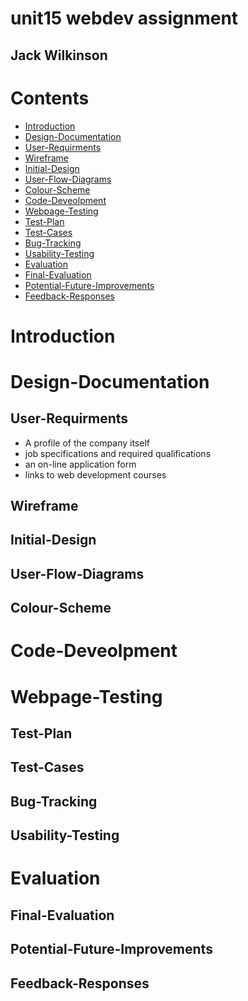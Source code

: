 # unit15 webdev assignment
## Jack Wilkinson

# Contents
- [Introduction](#Introduction)
- [Design-Documentation](#Design-Documentation)
- [User-Requirments](#User-Requirments)
- [Wireframe](#Wireframe)
- [Initial-Design](#Initial-Design)
- [User-Flow-Diagrams](#User-Flow-Diagrams)
- [Colour-Scheme](#Colour-Scheme)
- [Code-Deveolpment](#Code-Deveolpment)
- [Webpage-Testing](#Webpage-Testing)
- [Test-Plan](#Test-Plan)
- [Test-Cases](#Test-Cases)
- [Bug-Tracking](#Bug-Tracking)
- [Usability-Testing](#Userbility-Testing)
- [Evaluation](#Evaluation)
- [Final-Evaluation](#Final-Evaluation)
- [Potential-Future-Improvements](#Potential-Future-Improvements)
- [Feedback-Responses](#Feedback-Responses)

# Introduction
# Design-Documentation
## User-Requirments

- A profile of the company itself
- job specifications and required qualifications
- an on-line application form
- links to web development courses

## Wireframe
## Initial-Design 
## User-Flow-Diagrams
## Colour-Scheme
# Code-Deveolpment
# Webpage-Testing
## Test-Plan
## Test-Cases
## Bug-Tracking
## Usability-Testing
# Evaluation 
## Final-Evaluation
## Potential-Future-Improvements 
## Feedback-Responses
